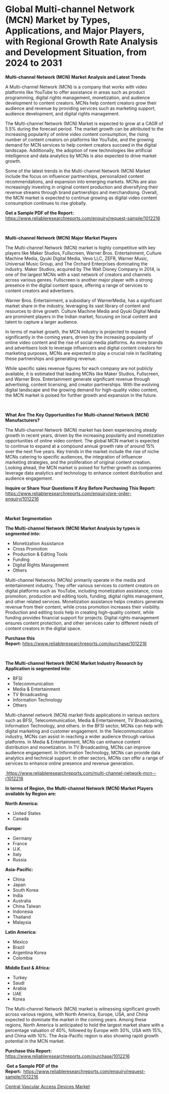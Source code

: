 <p><h1>Global Multi-channel Network (MCN) Market by Types, Applications, and Major Players, with Regional Growth Rate Analysis and Development Situation, from 2024 to 2031</h1></p><p><strong>Multi-channel Network (MCN) Market Analysis and Latest Trends</strong></p>
<p><p>A Multi-channel Network (MCN) is a company that works with video platforms like YouTube to offer assistance in areas such as product programming, digital rights management, monetization, and audience development to content creators. MCNs help content creators grow their audience and revenue by providing services such as marketing support, audience development, and digital rights management.</p><p>The Multi-channel Network (MCN) Market is expected to grow at a CAGR of 5.5% during the forecast period. The market growth can be attributed to the increasing popularity of online video content consumption, the rising number of content creators on platforms like YouTube, and the growing demand for MCN services to help content creators succeed in the digital landscape. Additionally, the adoption of new technologies like artificial intelligence and data analytics by MCNs is also expected to drive market growth.</p><p>Some of the latest trends in the Multi-channel Network (MCN) Market include the focus on influencer partnerships, personalized content recommendations, and expansion into emerging markets. MCNs are also increasingly investing in original content production and diversifying their revenue streams through brand partnerships and merchandising. Overall, the MCN market is expected to continue growing as digital video content consumption continues to rise globally.</p></p>
<p><strong>Get a Sample PDF of the Report:&nbsp;</strong> <a href="https://www.reliableresearchreports.com/enquiry/request-sample/1012216">https://www.reliableresearchreports.com/enquiry/request-sample/1012216</a></p>
<p>&nbsp;</p>
<p><strong>Multi-channel Network (MCN) Major Market Players</strong></p>
<p><p>The Multi-channel Network (MCN) market is highly competitive with key players like Maker Studios, Fullscreen, Warner Bros. Entertainment, Culture Machine Media, Qyuki Digital Media, Vevo LLC, ZEFR, Warner Music, Universal Music Group, and The Orchard Enterprises dominating the industry. Maker Studios, acquired by The Walt Disney Company in 2014, is one of the largest MCNs with a vast network of creators and channels across various genres. Fullscreen is another major player with a strong presence in the digital content space, offering a range of services to content creators and advertisers.</p><p>Warner Bros. Entertainment, a subsidiary of WarnerMedia, has a significant market share in the industry, leveraging its vast library of content and resources to drive growth. Culture Machine Media and Qyuki Digital Media are prominent players in the Indian market, focusing on local content and talent to capture a larger audience.</p><p>In terms of market growth, the MCN industry is projected to expand significantly in the coming years, driven by the increasing popularity of online video content and the rise of social media platforms. As more brands and advertisers look to leverage influencers and digital content creators for marketing purposes, MCNs are expected to play a crucial role in facilitating these partnerships and generating revenue.</p><p>While specific sales revenue figures for each company are not publicly available, it is estimated that leading MCNs like Maker Studios, Fullscreen, and Warner Bros. Entertainment generate significant revenue through advertising, content licensing, and creator partnerships. With the evolving digital landscape and the growing demand for high-quality video content, the MCN market is poised for further growth and expansion in the future.</p></p>
<p>&nbsp;</p>
<p><strong>What Are The Key Opportunities For Multi-channel Network (MCN) Manufacturers?</strong></p>
<p><p>The Multi-channel Network (MCN) market has been experiencing steady growth in recent years, driven by the increasing popularity and monetization opportunities of online video content. The global MCN market is expected to continue to expand at a compound annual growth rate of around 15% over the next five years. Key trends in the market include the rise of niche MCNs catering to specific audiences, the integration of influencer marketing strategies, and the proliferation of original content creation. Looking ahead, the MCN market is poised for further growth as companies leverage data analytics and technology to enhance content distribution and audience engagement.</p></p>
<p><strong>Inquire or Share Your Questions If Any Before Purchasing This Report:</strong> <a href="https://www.reliableresearchreports.com/enquiry/pre-order-enquiry/1012216">https://www.reliableresearchreports.com/enquiry/pre-order-enquiry/1012216</a></p>
<p>&nbsp;</p>
<p><strong>Market Segmentation</strong></p>
<p><strong>The Multi-channel Network (MCN) Market Analysis by types is segmented into:</strong></p>
<p><ul><li>Monetization Assistance</li><li>Cross Promotion</li><li>Production & Editing Tools</li><li>Funding</li><li>Digital Rights Management</li><li>Others</li></ul></p>
<p><p>Multi-channel Networks (MCNs) primarily operate in the media and entertainment industry. They offer various services to content creators on digital platforms such as YouTube, including monetization assistance, cross promotion, production and editing tools, funding, digital rights management, and other related services. Monetization assistance helps creators generate revenue from their content, while cross promotion increases their visibility. Production and editing tools help in creating high-quality content, while funding provides financial support for projects. Digital rights management ensures content protection, and other services cater to different needs of content creators in the digital space.</p></p>
<p><strong>Purchase this Report:&nbsp;</strong><a href="https://www.reliableresearchreports.com/purchase/1012216">https://www.reliableresearchreports.com/purchase/1012216</a></p>
<p>&nbsp;</p>
<p><strong>The Multi-channel Network (MCN) Market Industry Research by Application is segmented into:</strong></p>
<p><ul><li>BFSI</li><li>Telecommunication</li><li>Media & Entertainment</li><li>TV Broadcasting</li><li>Information Technology</li><li>Others</li></ul></p>
<p><p>Multi-channel network (MCN) market finds applications in various sectors such as BFSI, Telecommunication, Media & Entertainment, TV Broadcasting, Information Technology, and others. In the BFSI sector, MCNs can help with digital marketing and customer engagement. In the Telecommunication industry, MCNs can assist in reaching a wider audience through various platforms. In Media & Entertainment, MCNs can enhance content distribution and monetization. In TV Broadcasting, MCNs can improve audience engagement. In Information Technology, MCNs can provide data analytics and technical support. In other sectors, MCNs can offer a range of services to enhance online presence and revenue generation.</p></p>
<p><a href="https://www.reliableresearchreports.com/multi-channel-network-mcn--r1012216">&nbsp;https://www.reliableresearchreports.com/multi-channel-network-mcn--r1012216</a></p>
<p><strong>In terms of Region, the Multi-channel Network (MCN) Market Players available by Region are:</strong></p>
<p>
    <p> <strong> North America: </strong>
        <ul>
            <li>United States</li>
            <li>Canada</li>
        </ul>
        </p> 
    <p> <strong> Europe: </strong>
        <ul>
            <li>Germany</li>
            <li>France</li>
            <li>U.K.</li>
            <li>Italy</li>
            <li>Russia</li>
        </ul>
        </p> 
    <p> <strong> Asia-Pacific: </strong>
        <ul>
            <li>China</li>
            <li>Japan</li>
            <li>South Korea</li>
            <li>India</li>
            <li>Australia</li>
            <li>China Taiwan</li>
            <li>Indonesia</li>
            <li>Thailand</li>
            <li>Malaysia</li>
        </ul>
        </p> 
    <p> <strong> Latin America: </strong>
        <ul>
            <li>Mexico</li>
            <li>Brazil</li>
            <li>Argentina Korea</li>
            <li>Colombia</li>
        </ul>
        </p> 
    <p> <strong> Middle East & Africa: </strong>
        <ul>
            <li>Turkey</li>
            <li>Saudi</li>
            <li>Arabia</li>
            <li>UAE</li>
            <li>Korea</li>
        </ul>
    </p>
    </p>
<p><p>The Multi-channel Network (MCN) market is witnessing significant growth across various regions, with North America, Europe, USA, and China expected to dominate the market in the coming years. Among these regions, North America is anticipated to hold the largest market share with a percentage valuation of 40%, followed by Europe with 30%, USA with 15%, and China with 10%. The Asia-Pacific region is also showing rapid growth potential in the MCN market.</p></p>
<p><strong>Purchase this Report: </strong><a href="https://www.reliableresearchreports.com/purchase/1012216">https://www.reliableresearchreports.com/purchase/1012216</a></p>
<p>&nbsp;<strong>Get a Sample PDF of the Report:&nbsp;&nbsp;</strong><a href="https://www.reliableresearchreports.com/enquiry/request-sample/1012216">https://www.reliableresearchreports.com/enquiry/request-sample/1012216</a></p>
<p><strong></strong></p>
<p><p><a href="https://view.publitas.com/reportprime-1/global-central-vascular-access-devices-market-by-product-type-by-application-by-region-and-companies-industry-segment-outlook-market-assessment-competition-scenario-trends-and-forecast-2024-2031/">Central Vascular Access Devices Market</a></p></p>